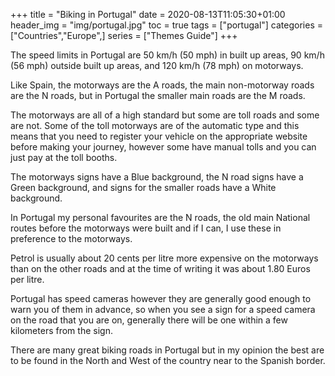 +++
title = "Biking in Portugal"
date = 2020-08-13T11:05:30+01:00
header_img = "img/portugal.jpg"
toc = true
tags = ["portugal"]
categories = ["Countries","Europe",]
series = ["Themes Guide"]
+++

The speed limits in Portugal are 50 km/h (50 mph) in built up areas, 90 km/h (56 mph) outside built up areas, and 120 km/h (78 mph) on motorways.

Like Spain, the motorways are the A roads, the main non-motorway roads are the N roads, but in Portugal the smaller main roads are the M roads.

The motorways are all of a high standard but some are toll roads and some are not. Some of the toll motorways are of the automatic type and this means that you need to register your vehicle on the appropriate website before making your journey, however some have manual tolls and you can just pay at the toll booths.

The motorways signs have a Blue background, the N road signs have a Green background, and signs for the smaller roads have a White background.

In Portugal my personal favourites are the N roads, the old main National routes before the motorways were built and if I can, I use these in preference to the motorways.

Petrol is usually about 20 cents per litre more expensive on the motorways than on the other roads and at the time of writing it was about 1.80 Euros per litre.

Portugal has speed cameras however they are generally good enough to warn you of them in advance, so when you see a sign for a speed camera on the road that you are on, generally there will be one within a few kilometers from the sign.

There are many great biking roads in Portugal but in my opinion the best are to be found in the North and West of the country near to the Spanish border.